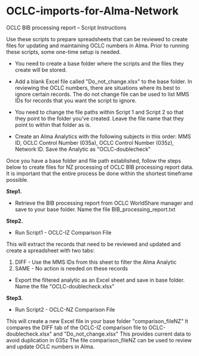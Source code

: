 # OCLC-imports-for-Alma-Network
OCLC BIB processing report – Script Instructions 

Use these scripts to prepare spreadsheets that can be reviewed to create files for updating and maintaining OCLC numbers in Alma. Prior to running these scripts, some one-time setup is needed.  

* You need to create a base folder where the scripts and the files they create will be stored.

* Add a blank Excel file called "Do_not_change.xlsx" to the base folder. In reviewing the OCLC numbers, there are situations where its best to ignore certain records. The do not change file can be used to list MMS IDs for records that you want the script to ignore.

* You need to change the file paths within Script 1 and Script 2 so that they point to the folder you’ve created. Leave the file name that they point to within that folder as is.  

* Create an Alma Analytics with the following subjects in this order: MMS ID, OCLC Control Number (035a), OCLC Control Number (035z), Network ID. Save the Analytic as "OCLC-doublecheck"

Once you have a base folder and file path established, follow the steps below to create files for NZ processing of OCLC BIB processing report data. It is important that the entire process be done within the shortest timeframe possible. 

<b>Step1.</b> 

* Retrieve the BIB processing report from OCLC WorldShare manager and save to your base folder. Name the file BIB_processing_report.txt 

<b>Step2.</b> 

* Run Script1 - OCLC-IZ Comparison File

This will extract the records that need to be reviewed and updated and create a spreadsheet with two tabs:
1. DIFF - Use the MMS IDs from this sheet to filter the Alma Analytic 
2. SAME - No action is needed on these records

* Export the filtered analytic as an Excel sheet and save in base folder. Name the file "OCLC-doublecheck.xlsx"

<b>Step3.</b> 

* Run Script2 - OCLC-NZ Comparison File

This will create a new Excel file in your base folder "comparison_fileNZ"
It compares the DIFF tab of the OCLC-IZ comparison file to OCLC-doublecheck.xlsx" and "Do_not_change.xlsx"
This provides current data to avoid duplication in 035z
The file comparison_fileNZ can be used to review and update OCLC numbers in Alma.


